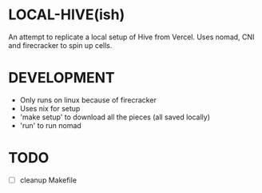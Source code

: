 # LOCAL-HIVE(ish)

An attempt to replicate a local setup of Hive from Vercel. Uses nomad, CNI and firecracker to spin up cells.


# DEVELOPMENT

- Only runs on linux because of firecracker
- Uses nix for setup
- 'make setup' to download all the pieces (all saved locally)
- 'run' to run nomad

# TODO

- [ ] cleanup Makefile
